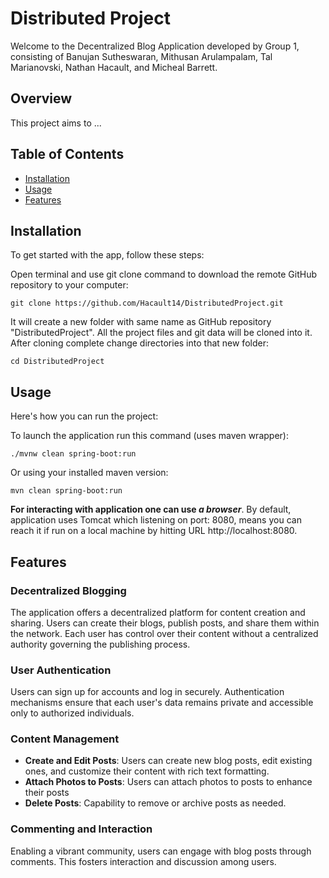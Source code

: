 # Distributed Project
Welcome to the Decentralized Blog Application developed by Group 1, consisting of Banujan Sutheswaran, Mithusan Arulampalam, Tal Marianovski, Nathan Hacault, and Micheal Barrett.


## Overview
This project aims to ...


## Table of Contents
- [Installation](#installation)
- [Usage](#usage)
- [Features](#features)


## Installation
To get started with the app, follow these steps:


Open terminal and use git clone command to download the remote GitHub repository to your computer:
```
git clone https://github.com/Hacault14/DistributedProject.git
```
It will create a new folder with same name as GitHub repository "DistributedProject". All the project files and git data will be cloned into it. After cloning complete change directories into that new folder:
```
cd DistributedProject
```

## Usage
Here's how you can run the project:


To launch the application run this command (uses maven wrapper):
```
./mvnw clean spring-boot:run
```
Or using your installed maven version:
```
mvn clean spring-boot:run
```
<b>For interacting with application one can use <i>a browser</i></b>.
By default, application uses Tomcat which listening on port: 8080,
means you can reach it if run on a local machine by hitting URL http://localhost:8080.


## Features

### Decentralized Blogging
The application offers a decentralized platform for content creation and sharing. Users can create their blogs, publish posts, and share them within the network. Each user has control over their content without a centralized authority governing the publishing process.

### User Authentication
Users can sign up for accounts and log in securely. Authentication mechanisms ensure that each user's data remains private and accessible only to authorized individuals.

### Content Management
- **Create and Edit Posts**: Users can create new blog posts, edit existing ones, and customize their content with rich text formatting.
- **Attach Photos to Posts**: Users can attach photos to posts to enhance their posts
- **Delete Posts**: Capability to remove or archive posts as needed.

### Commenting and Interaction
Enabling a vibrant community, users can engage with blog posts through comments. This fosters interaction and discussion among users.
